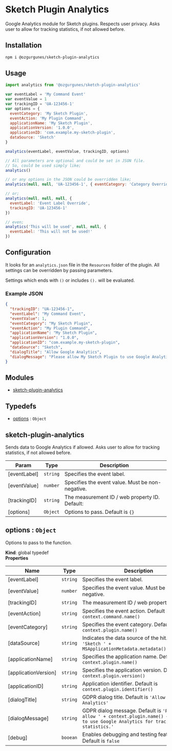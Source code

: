 # Sketch Plugin Analytics

Google Analytics module for Sketch plugins. Respects user privacy. Asks user to allow for tracking statistics, if not allowed before.

## Installation

```bash
npm i @ozgurgunes/sketch-plugin-analytics
```

## Usage

```javascript
import analytics from '@ozgurgunes/sketch-plugin-analytics'

var eventLabel = 'My Command Event'
var eventValue = 1
var trackingID = 'UA-123456-1'
var options = {
  eventCategory: 'My Sketch Plugin',
  eventAction: 'My Plugin Command',
  applicationName: 'My Sketch Plugin',
  applicationVersion: '1.0.0',
  applicationID: 'com.example.my-sketch-plugin',
  dataSource: 'Sketch'
}

analytics(eventLabel, eventValue, trackingID, options)

// All parameters are optional and could be set in JSON file.
// So, could be used simply like;
analytics()

// or any options in the JSON could be overridden like;
analytics(null, null, 'UA-123456-1', { eventCategory: 'Category Override' })

// or;
analytics(null, null, null, {
  eventLabel: 'Event Label Override',
  trackingID: 'UA-123456-1'
})

// even;
analytics('This will be used', null, null, {
  eventLabel: 'This will not be used!'
})
```

## Configuration

It looks for an `analytics.json` file in the `Resources` folder of the plugin. All settings can be overridden by passing parameters.

Settings which ends with `()` or includes `().` will be evaluated.

### Example JSON

```json
{
  "trackingID": "UA-123456-1",
  "eventLabel": "My Command Event",
  "eventValue": 1,
  "eventCategory": "My Sketch Plugin",
  "eventAction": "My Plugin Command",
  "applicationName": "My Sketch Plugin",
  "applicationVersion": "1.0.0",
  "applicationID": "com.example.my-sketch-plugin",
  "dataSource": "Sketch",
  "dialogTitle": "Allow Google Analytics",
  "dialogMessage": "Please allow My Sketch Plugin to use Google Analytics for tracking statistics."
}
```

## Modules

* [sketch-plugin-analytics](#module_sketch-plugin-analytics)

## Typedefs

* [options](#options) : <code>Object</code>

<a name="module_sketch-plugin-analytics"></a>

## sketch-plugin-analytics
Sends data to Google Analytics if allowed. Asks user to allow for tracking
statistics, if not allowed before.


| Param | Type | Description |
| --- | --- | --- |
| [eventLabel] | <code>string</code> | Specifies the event label. |
| [eventValue] | <code>number</code> | Specifies the event value. Must be non-negative. |
| [trackingID] | <code>string</code> | The measurement ID / web property ID. Default: |
| [options] | <code>Object</code> | Options to pass. Default is `{}` |

<a name="options"></a>

## options : <code>Object</code>
Options to pass to the function.

**Kind**: global typedef  
**Properties**

| Name | Type | Description |
| --- | --- | --- |
| [eventLabel] | <code>string</code> | Specifies the event label. |
| [eventValue] | <code>number</code> | Specifies the event value. Must be non-negative. |
| [trackingID] | <code>string</code> | The measurement ID / web property ID. |
| [eventAction] | <code>string</code> | Specifies the event action. Default is `context.command.name()` |
| [eventCategory] | <code>string</code> | Specifies the event category. Default is `context.plugin.name()` |
| [dataSource] | <code>string</code> | Indicates the data source of the hit. Default is `'Sketch ' + MSApplicationMetadata.metadata().appVersion` |
| [applicationName] | <code>string</code> | Specifies the application name. Default is `context.plugin.name()` |
| [applicationVersion] | <code>string</code> | Specifies the application version. Default is `context.plugin.version()` |
| [applicationID] | <code>string</code> | Application identifier. Default is `context.plugin.identifier()` |
| [dialogTitle] | <code>string</code> | GDPR dialog title. Default is `'Allow Google Analytics'` |
| [dialogMessage] | <code>string</code> | GDPR dialog message. Default is `'Please allow ' + context.plugin.name() + ' plugin to use Google Analytics for tracking statistics.'` |
| [debug] | <code>booean</code> | Enables debugging and testing features. Default is `false`|

